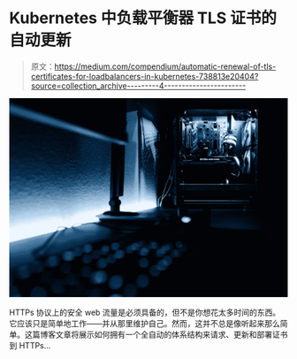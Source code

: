 # Kubernetes 中负载平衡器 TLS 证书的自动更新

> 原文：<https://medium.com/compendium/automatic-renewal-of-tls-certificates-for-loadbalancers-in-kubernetes-738813e20404?source=collection_archive---------4----------------------->

![](img/ced554c44ecd447427b50b2068d0382e.png)

HTTPs 协议上的安全 web 流量是必须具备的，但不是你想花太多时间的东西。它应该只是简单地工作——并从那里维护自己。然而，这并不总是像听起来那么简单。这篇博客文章将展示如何拥有一个全自动的体系结构来请求、更新和部署证书到 HTTPs…